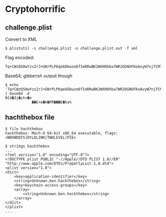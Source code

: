 # Cryptohorrific

## challenge.plist
Convert to XML
```
$ plistutil -i challenge.plist -o challenge.plist.out -f xml
```

Flag encoded:
```
Tq+CWzQS0wYzs2rJ+GNrPLP6qekDbwze6fIeRRwBK2WXHOhba7WR2OGNUFKoAvyW7njTCMlQzlwIRdJvaP2iYQ==
```

Base64; gibberish output though
```
$ echo 'Tq+CWzQS0wYzs2rJ+GNrPLP6qekDbwze6fIeRRwBK2WXHOhba7WR2OGNUFKoAvyW7njTCMlQzlwIRdJvaP2iYQ==' | base64 -d
N[4�3j�ck<�o
            ��E+e�k�PR���E�ha%
```

## hachthebox file
```
$ file hachthebox
hackthebox: Mach-O 64-bit x86_64 executable, flags:<NOUNDEFS|DYLDLINK|TWOLEVEL|PIE>
```

```
$ strings hackthebox
...
<?xml version="1.0" encoding="UTF-8"?>
<!DOCTYPE plist PUBLIC "-//Apple//DTD PLIST 1.0//EN" "http://www.apple.com/DTDs/PropertyList-1.0.dtd">
<plist version="1.0">
<dict>
	<key>application-identifier</key>
	<string>Unknown.ben.hackthebox</string>
	<key>keychain-access-groups</key>
	<array>
		<string>Unknown.ben.hackthebox</string>
	</array>
</dict>
</plist>
...
```
